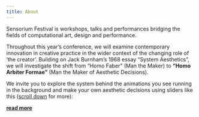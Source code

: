```yaml
---
title: About
---
```


Sensorium Festival is workshops, talks and performances bridging the fields of computational art, design and performance.

Throughout this year’s conference, we will examine contemporary innovation in creative practice in the wider context of the changing role of ‘the creator’. Building on Jack Burnham’s 1968 essay “System Aesthetics”, we will investigate the shift from “Homo Faber” (Man the Maker) to **“Homo Arbiter Formae”** (Man the Maker of Aesthetic Decisions).

We invite you to explore the system behind the animations you see running in the background and make your own aesthetic decisions using sliders like this ([scroll down](#sliders) for more):

**[read more](/about)**